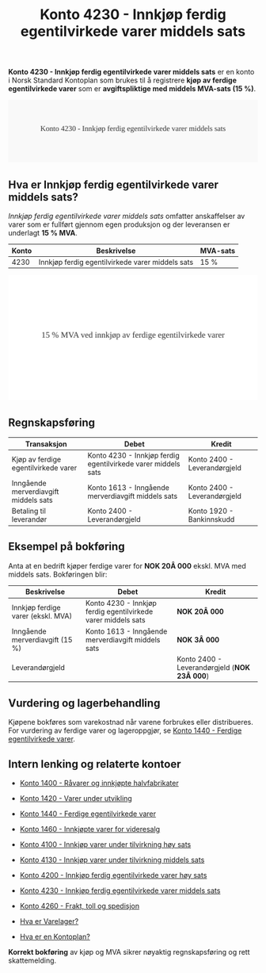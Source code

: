 ﻿---
title: "Konto 4230 - Innkjøp ferdig egentilvirkede varer middels sats"
seoTitle: "4230-innkjop-ferdig-egentilvirkede-varer-middels-sats"
description: '**Konto 4230 - Innkjøp ferdig egentilvirkede varer middels sats** er en konto i Norsk Standard Kontoplan som brukes til å registrere **kjøp av ferdige egenti...'
---

**Konto 4230 - Innkjøp ferdig egentilvirkede varer middels sats** er en konto i Norsk Standard Kontoplan som brukes til å registrere **kjøp av ferdige egentilvirkede varer** som er **avgiftspliktige med middels MVA-sats (15 %)**.

![Illustrasjon av konto 4230 Innkjøp ferdig egentilvirkede varer middels sats](4230-innkjop-ferdig-egentilvirkede-varer-middels-sats-image.svg)

## Hva er Innkjøp ferdig egentilvirkede varer middels sats?

*Innkjøp ferdig egentilvirkede varer middels sats* omfatter anskaffelser av varer som er fullført gjennom egen produksjon og der leveransen er underlagt **15 % MVA**.

| Konto | Beskrivelse                                           | MVA-sats |
|-------|-------------------------------------------------------|----------|
| 4230  | Innkjøp ferdig egentilvirkede varer middels sats      | 15 %     |

![Middels inngående MVA-sats for ferdige egentilvirkede varer](4230-mva-middels-sats-ferdige-egentilvirkede-varer.svg)

## Regnskapsføring

| Transaksjon                                   | Debet                                                        | Kredit                        |
|-----------------------------------------------|--------------------------------------------------------------|-------------------------------|
| Kjøp av ferdige egentilvirkede varer          | Konto 4230 - Innkjøp ferdig egentilvirkede varer middels sats | Konto 2400 - Leverandørgjeld  |
| Inngående merverdiavgift middels sats         | Konto 1613 - Inngående merverdiavgift middels sats           | Konto 2400 - Leverandørgjeld  |
| Betaling til leverandør                        | Konto 2400 - Leverandørgjeld                                 | Konto 1920 - Bankinnskudd     |

## Eksempel på bokføring

Anta at en bedrift kjøper ferdige varer for **NOK 20Â 000** ekskl. MVA med middels sats. Bokføringen blir:

| Beskrivelse                                   | Debet                                                         | Kredit                                          |
|-----------------------------------------------|---------------------------------------------------------------|-------------------------------------------------|
| Innkjøp ferdige varer (ekskl. MVA)            | Konto 4230 - Innkjøp ferdig egentilvirkede varer middels sats  | **NOK 20Â 000**                                  |
| Inngående merverdiavgift (15 %)               | Konto 1613 - Inngående merverdiavgift middels sats            | **NOK 3Â 000**                                   |
| Leverandørgjeld                               |                                                               | Konto 2400 - Leverandørgjeld (**NOK 23Â 000**)    |

## Vurdering og lagerbehandling

Kjøpene bokføres som varekostnad når varene forbrukes eller distribueres. For vurdering av ferdige varer og lageroppgjør, se [Konto 1440 - Ferdige egentilvirkede varer](/blogs/kontoplan/1440-ferdige-egentilvirkede-varer "Konto 1440 - Ferdige egentilvirkede varer").

## Intern lenking og relaterte kontoer

* [Konto 1400 - Råvarer og innkjøpte halvfabrikater](/blogs/kontoplan/1400-raavarer-og-innkjopte-halvfabrikater "Konto 1400 - Råvarer og innkjøpte halvfabrikater")
* [Konto 1420 - Varer under utvikling](/blogs/kontoplan/1420-varer-under-utvikling "Konto 1420 - Varer under utvikling")
* [Konto 1440 - Ferdige egentilvirkede varer](/blogs/kontoplan/1440-ferdige-egentilvirkede-varer "Konto 1440 - Ferdige egentilvirkede varer")
* [Konto 1460 - Innkjøpte varer for videresalg](/blogs/kontoplan/1460-innkjopte-varer-for-videresalg "Konto 1460 - Innkjøpte varer for videresalg")
* [Konto 4100 - Innkjøp varer under tilvirkning høy sats](/blogs/kontoplan/4100-innkjop-varer-under-tilvirkning-hoy-sats "Konto 4100 - Innkjøp varer under tilvirkning høy sats")
* [Konto 4130 - Innkjøp varer under tilvirkning middels sats](/blogs/kontoplan/4130-innkjop-varer-under-tilvirkning-middels-sats "Konto 4130 - Innkjøp varer under tilvirkning middels sats")
* [Konto 4200 - Innkjøp ferdig egentilvirkede varer høy sats](/blogs/kontoplan/4200-innkjop-ferdig-egentilvirkede-varer-hoy-sats "Konto 4200 - Innkjøp ferdig egentilvirkede varer høy sats")
* [Konto 4230 - Innkjøp ferdig egentilvirkede varer middels sats](/blogs/kontoplan/4230-innkjop-ferdig-egentilvirkede-varer-middels-sats "Konto 4230 - Innkjøp ferdig egentilvirkede varer middels sats")
* [Konto 4260 - Frakt, toll og spedisjon](/blogs/kontoplan/4260-frakt-toll-og-spedisjon "Konto 4260 - Frakt, toll og spedisjon")

* [Hva er Varelager?](/blogs/regnskap/hva-er-varelager "Hva er Varelager? Komplett Guide til Lagerføring og Verdivurdering")
* [Hva er en Kontoplan?](/blogs/regnskap/hva-er-kontoplan "Hva er en Kontoplan? Komplett Guide til Kontoplaner i Norsk Regnskap")

**Korrekt bokføring** av kjøp og MVA sikrer nøyaktig regnskapsføring og rett skattemelding.






